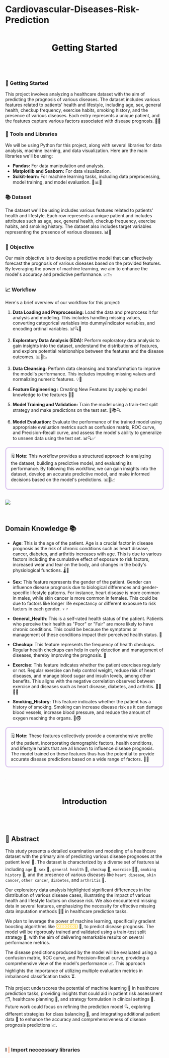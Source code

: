 # Cardiovascular-Diseases-Risk-Prediction

<div style="padding: 35px;color:white;margin:10;font-size:200%;text-align:center;display:fill;border-radius:10px;overflow:hidden;background-image: url(https://images.pexels.com/photos/3683056/pexels-photo-3683056.jpeg?auto=compress&cs=tinysrgb&w=1260&h=750&dpr=1)"><b><span style='color:black'>Getting Started </span></b> </div>

<br>

### 🚀 Getting Started

This project involves analyzing a healthcare dataset with the aim of predicting the prognosis of various diseases. The dataset includes various features related to patients' health and lifestyle, including age, sex, general health, checkup frequency, exercise habits, smoking history, and the presence of various diseases. Each entry represents a unique patient, and the features capture various factors associated with disease prognosis. 💊💡

### 🔧 Tools and Libraries

We will be using Python for this project, along with several libraries for data analysis, machine learning, and data visualization. Here are the main libraries we'll be using:

- **Pandas:** For data manipulation and analysis.
- **Matplotlib and Seaborn:** For data visualization.
- **Scikit-learn:** For machine learning tasks, including data preprocessing, model training, and model evaluation. 🐼📊🔬

### 📚 Dataset

The dataset we'll be using includes various features related to patients' health and lifestyle. Each row represents a unique patient and includes attributes such as age, sex, general health, checkup frequency, exercise habits, and smoking history. The dataset also includes target variables representing the presence of various diseases. 📊💉

### 🎯 Objective

Our main objective is to develop a predictive model that can effectively forecast the prognosis of various diseases based on the provided features. By leveraging the power of machine learning, we aim to enhance the model's accuracy and predictive performance. 📈📉

### 📈 Workflow

Here's a brief overview of our workflow for this project:

1. **Data Loading and Preprocessing:** Load the data and preprocess it for analysis and modeling. This includes handling missing values, converting categorical variables into dummy/indicator variables, and encoding ordinal variables. 📊🔍🧹

2. **Exploratory Data Analysis (EDA):** Perform exploratory data analysis to gain insights into the dataset, understand the distributions of features, and explore potential relationships between the features and the disease outcomes. 📊🔬📉

3. **Data Cleansing:** Perform data cleansing and transformation to improve the model's performance. This includes imputing missing values and normalizing numeric features. 💡🔬

4. **Feature Engineering :** Creating New Features by applying model knowledge to the features 🧪🔬

5. **Model Training and Validation:** Train the model using a train-test split strategy and make predictions on the test set. 🧪📚🔍

6. **Model Evaluation:** Evaluate the performance of the trained model using appropriate evaluation metrics such as confusion matrix, ROC curve, and Precision-Recall curve, and assess the model's ability to generalize to unseen data using the test set. 📊🔍✅

<div style="border-radius: 10px; border: #DBC4F0 solid; padding: 15px; background-color: #ffffff00; font-size: 100%; text-align: left;">
    🗒️ <b>Note:</b> This workflow provides a structured approach to analyzing the dataset, building a predictive model, and evaluating its performance. By following this workflow, we can gain insights into the dataset, develop an accurate predictive model, and make informed decisions based on the model's predictions. 📊🧪📈
</div>  

<br>

![](https://images.pexels.com/photos/1170979/pexels-photo-1170979.jpeg?auto=compress&cs=tinysrgb&w=1260&h=750&dpr=1)

<br>

## Domain Knowledge 📚

- **Age**: This is the age of the patient. Age is a crucial factor in disease prognosis as the risk of chronic conditions such as heart disease, cancer, diabetes, and arthritis increases with age. This is due to various factors including the cumulative effect of exposure to risk factors, increased wear and tear on the body, and changes in the body's physiological functions. 🌡️👴

- **Sex**: This feature represents the gender of the patient. Gender can influence disease prognosis due to biological differences and gender-specific lifestyle patterns. For instance, heart disease is more common in males, while skin cancer is more common in females. This could be due to factors like longer life expectancy or different exposure to risk factors in each gender. ♀️♂️

- **General_Health**: This is a self-rated health status of the patient. Patients who perceive their health as "Poor" or "Fair" are more likely to have chronic conditions. This could be because the symptoms or management of these conditions impact their perceived health status. 💓

- **Checkup**: This feature represents the frequency of health checkups. Regular health checkups can help in early detection and management of diseases, thereby improving the prognosis. 🏥

- **Exercise**: This feature indicates whether the patient exercises regularly or not. Regular exercise can help control weight, reduce risk of heart diseases, and manage blood sugar and insulin levels, among other benefits. This aligns with the negative correlation observed between exercise and diseases such as heart disease, diabetes, and arthritis. 🏃‍♂️🏋️‍♀️

- **Smoking_History**: This feature indicates whether the patient has a history of smoking. Smoking can increase disease risk as it can damage blood vessels, increase blood pressure, and reduce the amount of oxygen reaching the organs. 🚬🚭

<div style="border-radius: 10px; border: #DBC4F0 solid; padding: 15px; background-color: #ffffff00; font-size: 100%; text-align: left;">
    🗒️ <b>Note:</b> These features collectively provide a comprehensive profile of the patient, incorporating demographic factors, health conditions, and lifestyle habits that are all known to influence disease prognosis. The model trained on these features thus has the potential to provide accurate disease predictions based on a wide range of factors. 🧠💡
</div>  

# <span style="color:#E888BB; font-size: 1%;">INTRODUCTION</span>
<div style="padding: 35px;color:white;margin:10;font-size:170%;text-align:center;display:fill;border-radius:10px;overflow:hidden;background-image: url(https://images.pexels.com/photos/3683056/pexels-photo-3683056.jpeg?auto=compress&cs=tinysrgb&w=1260&h=750&dpr=1)"><b><span style='color:black'>Introduction</span></b> </div>

<br>
    
## 📝 Abstract

This study presents a detailed examination and modeling of a healthcare dataset with the primary aim of predicting various disease prognoses at the patient level 🎯. The dataset is characterized by a diverse set of features 📊 including `age` 📅, `sex` 👥, `general health` 💓, `checkup` 🏥, `exercise` 🏋️‍♀️, `smoking history` 🚬, and the presence of various diseases like `heart disease`, `skin cancer`, `other cancer`, `diabetes`, and `arthritis` 🦠.

Our exploratory data analysis highlighted significant differences in the distribution of various disease cases, illustrating the impact of various health and lifestyle factors on disease risk. We also encountered missing data in several features, emphasizing the necessity for effective missing data imputation methods 🕵️‍♀️ in healthcare prediction tasks.

We plan to leverage the power of machine learning, specifically gradient boosting algorithms like <b><mark style="background-color:#FCE38A;color:white;border-radius:5px;opacity:1.0">XGBOOST</mark></b> 🚀, to predict disease prognosis. The model will be rigorously trained and validated using a train-test split strategy 🔄, with the aim of delivering remarkable results on several performance metrics.

The disease predictions produced by the model will be evaluated using a confusion matrix, ROC curve, and Precision-Recall curve, providing a comprehensive view of the model's performance 📈. This approach highlights the importance of utilizing multiple evaluation metrics in imbalanced classification tasks ⏳.

This project underscores the potential of machine learning 🧠 in healthcare prediction tasks, providing insights that could aid in patient risk assessment 🗂️, healthcare planning 📝, and strategy formulation in clinical settings 💼. Future work could focus on refining the prediction model 🔍, exploring different strategies for class balancing 🧩, and integrating additional patient data 🔄 to enhance the accuracy and comprehensiveness of disease prognosis predictions 📈.



<br>

### <b>I <span style='color:#FF8551'>|</span> Import neccessary libraries</b>
